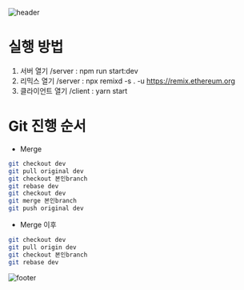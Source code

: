 ![header](https://capsule-render.vercel.app/api?type=waving&color=gradient&height=300&section=header&text=NF-Start&fontAlignY=40&fontSize=100&desc=&descAlignY=65&animation=twinkling)

# 실행 방법
1. 서버 열기 /server : npm run start:dev
2. 리믹스 열기 /server : npx remixd -s . -u https://remix.ethereum.org
3. 클라이언트 열기 /client : yarn start

# Git 진행 순서
- Merge
```bash
git checkout dev
git pull original dev
git checkout 본인branch
git rebase dev
git checkout dev
git merge 본인branch
git push original dev
```
- Merge 이후 
```bash
git checkout dev
git pull origin dev
git checkout 본인branch
git rebase dev
```

![footer](https://capsule-render.vercel.app/api?section=footer&type=waving&color=e2e4e3&height=130)
